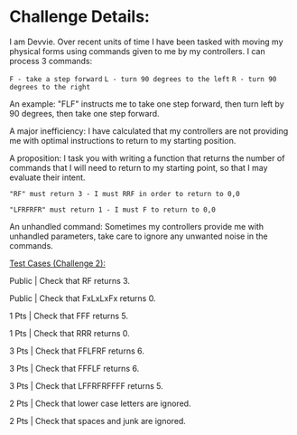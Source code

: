 # Challenge Details: 

I am Devvie. Over recent units of time I have been tasked with moving my physical forms using commands given to me by my controllers. I can process 3 commands:



`F - take a step forward`
`L - turn 90 degrees to the left`
`R - turn 90 degrees to the right`


An example: "FLF" instructs me to take one step forward, then turn left by 90 degrees, then take one step forward.



A major inefficiency: I have calculated that my controllers are not providing me with optimal instructions to return to my starting position.



A proposition: I task you with writing a function that returns the number of commands that I will need to return to my starting point, so that I may evaluate their intent.



`"RF" must return 3 - I must RRF in order to return to 0,0`

`"LFRFRFR" must return 1 - I must F to return to 0,0`


An unhandled command: Sometimes my controllers provide me with unhandled parameters, take care to ignore any unwanted noise in the commands.

<ins>Test Cases (Challenge 2):</ins>

Public | Check that RF returns 3.

Public | Check that FxLxLxFx returns 0.

1 Pts | Check that FFF returns 5.

1 Pts | Check that RRR returns 0.

3 Pts | Check that FFLFRF returns 6.

3 Pts | Check that FFFLF returns 6.

3 Pts | Check that LFFRFRFFFF returns 5.

2 Pts | Check that lower case letters are ignored.

2 Pts | Check that spaces and junk are ignored.

